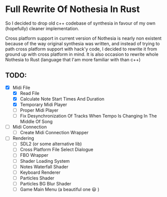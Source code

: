 # Full Rewrite Of Nothesia In Rust
So I decided to drop old c++ codebase of synthesia in favour of my own (hopefully) cleaner implementation.

Cross platform support in current version of Nothesia is nearly non existent because of the way original synthesia was written, and instead of trying to path cross platform support with hack'y code, I decided to rewrite it from ground up with cross platform in mind.
It is also occasion to rewrite whole Nothesia to Rust (language that I'am more familiar with than c++)

## TODO:
* [x] Midi File
    * [x] Read File
    * [x] Calculate Note Start Times And Duration
    * [x] Temporary Midi Player
    * [ ] Proper Midi Player
    * [ ] Fix Desynchronization Of Tracks When Tempo Is Changing In The Middle Of Song
* [ ] Midi Connection
    * [ ] Create Midi Connection Wrapper
* [ ] Rendering
    * [ ] SDL2 (or some alternative lib)
    * [ ] Cross Platform File Select Dialogue
    * [ ] FBO Wrapper
    * [ ] Shader Loading System
    * [ ] Notes Waterfall Shader
    * [ ] Keyboard Renderer
    * [ ] Particles Shader
    * [ ] Particles BG Blur Shader
    * [ ] Game Main Menu (a beautiful one :smiley: )